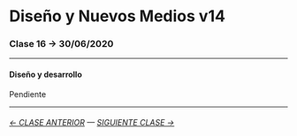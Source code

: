 # Diseño y Nuevos Medios v14 

### Clase 16 → 30/06/2020

- - - -  - - 

#### Diseño y desarrollo

Pendiente

- - - - - - - 

###### [← CLASE ANTERIOR](https://github.com/profesorfaco/dno037-2021/tree/main/clase-15) — [SIGUIENTE CLASE →](https://github.com/profesorfaco/dno037-2021/tree/main/clase-17)